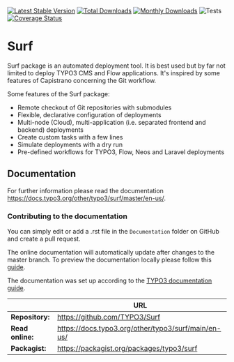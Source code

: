 [![Latest Stable Version](https://poser.pugx.org/typo3/surf/v/stable.svg)](https://packagist.org/packages/TYPO3/Surf)
[![Total Downloads](https://poser.pugx.org/typo3/surf/downloads.svg)](https://packagist.org/packages/TYPO3/Surf)
[![Monthly Downloads](https://poser.pugx.org/typo3/surf/d/monthly)](https://packagist.org/packages/TYPO3/Surf)
![Tests](https://github.com/TYPO3/Surf/workflows/Tests/badge.svg?branch=master&event=push)
[![Coverage Status](https://img.shields.io/coveralls/TYPO3/Surf/master.svg?style=flat-square)](https://coveralls.io/github/TYPO3/Surf?branch=master)

# Surf

Surf package is an automated deployment tool. It is best used but by far not limited to deploy TYPO3 CMS and Flow applications.
It's inspired by some features of Capistrano concerning the Git workflow.

Some features of the Surf package:

* Remote checkout of Git repositories with submodules
* Flexible, declarative configuration of deployments
* Multi-node (Cloud), multi-application (i.e. separated frontend and backend) deployments
* Create custom tasks with a few lines
* Simulate deployments with a dry run
* Pre-defined workflows for TYPO3, Flow, Neos and Laravel deployments

## Documentation

For further information please read the documentation https://docs.typo3.org/other/typo3/surf/master/en-us/.

### Contributing to the documentation

You can simply edit or add a .rst file in the `Documentation` folder on GitHub and create a pull request.

The online documentation will automatically update after changes to the master branch.
To preview the documentation locally please follow this [guide](https://github.com/t3docs/docker-render-documentation).

The documentation was set up according to the [TYPO3 documentation guide](https://docs.typo3.org/typo3cms/RenderTYPO3DocumentationGuide/Index.html).

|                  | URL                                                 |
|------------------|-----------------------------------------------------|
| **Repository:**  | https://github.com/TYPO3/Surf                       |
| **Read online:** | https://docs.typo3.org/other/typo3/surf/main/en-us/ |
| **Packagist:**   | https://packagist.org/packages/typo3/surf           |
